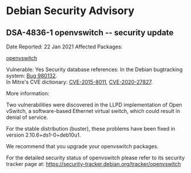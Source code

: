 
Debian Security Advisory
========================


DSA-4836-1 openvswitch -- security update
-----------------------------------------



Date Reported:
22 Jan 2021
Affected Packages:

[openvswitch](https://packages.debian.org/src:openvswitch)

Vulnerable:
Yes
Security database references:
In the Debian bugtracking system: [Bug 980132](https://bugs.debian.org/cgi-bin/bugreport.cgi?bug=980132).  
In Mitre's CVE dictionary: [CVE-2015-8011](https://security-tracker.debian.org/tracker/CVE-2015-8011), [CVE-2020-27827](https://security-tracker.debian.org/tracker/CVE-2020-27827).  

More information:

Two vulnerabilities were discovered in the LLPD implementation of Open
vSwitch, a software-based Ethernet virtual switch, which could result in
denial of service.


For the stable distribution (buster), these problems have been fixed in
version 2.10.6+ds1-0+deb10u1.


We recommend that you upgrade your openvswitch packages.


For the detailed security status of openvswitch please refer to
its security tracker page at:
<https://security-tracker.debian.org/tracker/openvswitch>





